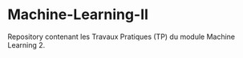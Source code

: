 # Machine-Learning-II
Repository contenant les Travaux Pratiques (TP) du module Machine Learning 2.
